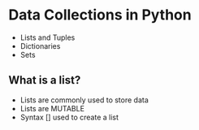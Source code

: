 # Data Collections in Python
- Lists and Tuples
- Dictionaries
- Sets

## What is a list?
- Lists are commonly used to store data
- Lists are MUTABLE
- Syntax [] used to create a list